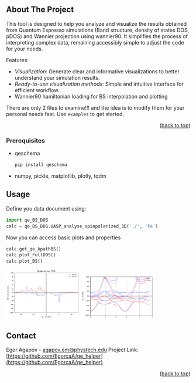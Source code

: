 <!-- ABOUT THE PROJECT -->
## About The Project

This tool is designed to help you analyze and visualize the results obtained from Quantum Espresso simulations (Band structure, density of states DOS, pDOS) and Wannier projection using wannier90. It simplifies the process of interpreting complex data, remaining accessibly simple to adjust the code for your needs. 

Features:
* *Visualization*: Generate clear and informative visualizations to better understand your simulation results.
* *Ready-to-use visualization methods*: Simple and intuitive interface for efficient workflow.
* Wannier90 hamiltonian loading for BS interpolation and plotting

There are only 2 files to examine!!! and the idea is to modify them for your personal needs fast. 
Use `examples` to get started.

<p align="right">(<a href="#readme-top">back to top</a>)</p>


### Prerequisites

* qeschema
  ```sh
  pip install qeschema
  ```
* numpy, pickle, matplotlib, plotly, tqdm 

<!-- USAGE EXAMPLES -->
## Usage

Define you data document using:
```python
import qe_BS_DOS
calc = qe_BS_DOS.VASP_analyse_spinpolarized_3D('./', 'Fe')
```
Now you can access basic plots and properties
```python
calc.get_qe_kpathBS()
calc.plot_FullDOS()
calc.plot_BS()
  ```

<img src="pics/spinDOS.png" alt="spinDOS_pic" width="200"/>
<img src="pics/spinBS.png" alt="spinBS_pic" width="200"/>


<!-- CONTACT -->
## Contact

Egor Agapov -  agapov.em@phystech.edu
Project Link: [https://github.com/EgorcaA/qe_helper](https://github.com/EgorcaA/qe_helper)
<p align="right">(<a href="#readme-top">back to top</a>)</p>


